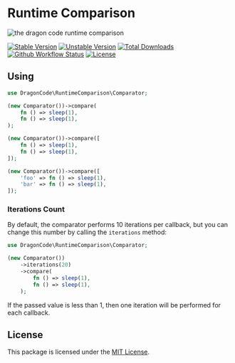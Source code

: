 # Runtime Comparison

![the dragon code runtime comparison](https://preview.dragon-code.pro/the-dragon-code/runtime-comparison.svg?brand=php)

[![Stable Version][badge_stable]][link_packagist]
[![Unstable Version][badge_unstable]][link_packagist]
[![Total Downloads][badge_downloads]][link_packagist]
[![Github Workflow Status][badge_build]][link_build]
[![License][badge_license]][link_license]

## Using

```php
use DragonCode\RuntimeComparison\Comparator;

(new Comparator())->compare(
    fn () => sleep(1),
    fn () => sleep(1),
);

(new Comparator())->compare([
    fn () => sleep(1),
    fn () => sleep(1),
]);

(new Comparator())->compare([
    'foo' => fn () => sleep(1),
    'bar' => fn () => sleep(1),
]);
```

### Iterations Count

By default, the comparator performs 10 iterations per callback, but you can change this number by calling the `iterations` method:

```php
use DragonCode\RuntimeComparison\Comparator;

(new Comparator())
    ->iterations(20)
    ->compare(
        fn () => sleep(1),
        fn () => sleep(1),
    );
```

If the passed value is less than 1, then one iteration will be performed for each callback.

## License

This package is licensed under the [MIT License](LICENSE).


[badge_build]:          https://img.shields.io/github/actions/workflow/status/TheDragonCode/runtime-comparison/phpunit.yml?style=flat-square

[badge_downloads]:      https://img.shields.io/packagist/dt/dragon-code/runtime-comparison.svg?style=flat-square

[badge_license]:        https://img.shields.io/packagist/l/dragon-code/runtime-comparison.svg?style=flat-square

[badge_stable]:         https://img.shields.io/github/v/release/TheDragonCode/runtime-comparison?label=stable&style=flat-square

[badge_unstable]:       https://img.shields.io/badge/unstable-dev--main-orange?style=flat-square

[link_build]:           https://github.com/TheDragonCode/runtime-comparison/actions

[link_license]:         LICENSE

[link_packagist]:       https://packagist.org/packages/dragon-code/runtime-comparison
